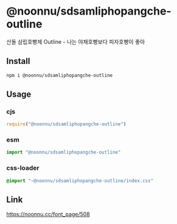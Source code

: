 # @noonnu/sdsamliphopangche-outline
산돌 삼립호빵체 Outline - 나는 야채호빵보다 피자호빵이 좋아

## Install
```sh
npm i @noonnu/sdsamliphopangche-outline
```
## Usage
### cjs
```js
require("@noonnu/sdsamliphopangche-outline")
```
### esm
```js
import "@noonnu/sdsamliphopangche-outline"
```
### css-loader
```css
@import "~@noonnu/sdsamliphopangche-outline/index.css"
```

## Link
https://noonnu.cc/font_page/508